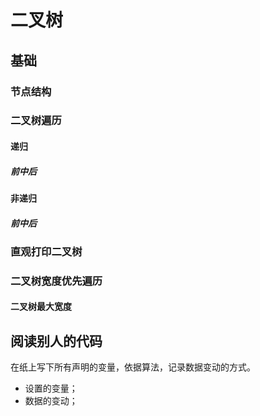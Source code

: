 # 二叉树



## 基础

### 节点结构





### 二叉树遍历

#### 递归

##### 前中后



#### 非递归

##### 前中后





### 直观打印二叉树





### 二叉树宽度优先遍历





#### 二叉树最大宽度











## 阅读别人的代码

在纸上写下所有声明的变量，依据算法，记录数据变动的方式。

- 设置的变量；
- 数据的变动；

